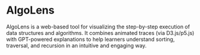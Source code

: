 # AlgoLens
AlgoLens is a web-based tool for visualizing the step-by-step execution of data structures and algorithms. It combines animated traces (via D3.js/p5.js) with GPT-powered explanations to help learners understand sorting, traversal, and recursion in an intuitive and engaging way.
